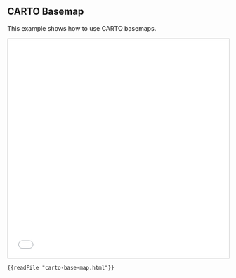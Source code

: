 ## CARTO Basemap

This example shows how to use CARTO basemaps.

<iframe src="../carto-base-map.html" style="border: 1px solid #cfcfcf; width: 100%;height:500px" title="CARTO Basemap"></iframe>

```html
{{readFile "carto-base-map.html"}}
```

